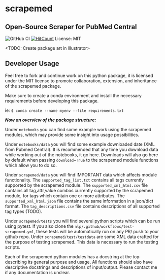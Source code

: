 # scrapemed
## Open-Source Scraper for PubMed Central

![GitHub CI](https://github.com/mediboard/scrapemed/actions/workflows/test-scrapemed.yml/badge.svg)
[![HitCount](https://img.shields.io/endpoint?url=https%3A%2F%2Fhits.dwyl.com%2Fmediboard%2Fscrapemed.json%3Fcolor%3Dpink)](http://hits.dwyl.com/mediboard/scrapemed)
License: MIT

<TODO: Create package art in Illustrator>

## Developer Usage

Feel free to fork and continue work on this python package, it is licensed under the MIT license to promote collaboration, extension, and inheritance of the scrapemed package.

Make sure to create a conda environment and install the necessary requirements before developing this package. 

ie: `$ conda create --name myenv --file requirements.txt`

***Now an overview of the package structure:***

Under `notebooks` you can find some example work using the scrapemed modules, which may provide some insight into usage possibilities. 

Under `notebooks/data` you will find some example downloaded date (XML from Pubmed Central). It is recommended that any time you download data while working out of the notebooks, it go here. Downloads will also go here by default when passing `download=True` to the scrapemed module functions which allow you to do so.

Under `scrapemed/data` you will find IMPORTANT data which affects module functionality. The `supported_tag_list.txt` contains all tags currently supported by the scrapemed module. The `supported_xml_html.csv` file contains all tag,attr,value combos currently supported by the scrapemed module, for tags which contain one or more attributes. The `supported_xml_html.json` file contains the same information in a json/dict format. The `tag_descriptions.csv` file contains descriptions of all supported tag types (TODO).

Under `scrapemed/tests` you will find several python scripts which can be run using pytest. If you also clone the `nlp/.github/workflows/test-scrapemed.yml`, these tests will be automatically run on any PR/ push to your github repo. Under `scrapemed/test/testdata` are some XML data crafted for the purpose of testing scrapemed. This data is necessary to run the testing scripts.

Each of the scrapemed python modules has a docstring at the top describing its general purpose and usage. All functions should also have descriptive docstrings and descriptions of input/output. Please contact me if any documentation is unclear.

